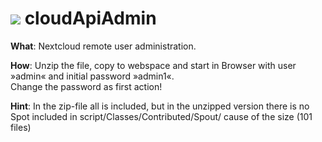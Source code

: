 # <img src="https://raw.githubusercontent.com/daten-sfgz/cloudApiAdmin/master/script/Public/Img/favicon.ico" /> cloudApiAdmin
<p>
  <b>What</b>: Nextcloud remote user administration.
</p><p>
<b>How</b>: Unzip the file, copy to webspace and start in Browser with user »admin« and initial password »admin1«.
<br />
  Change the password as first action!
</p>

<b>Hint</b>: 
In the zip-file all is included, but in the unzipped version there is no Spot included in script/Classes/Contributed/Spout/ cause of the size (101 files)

